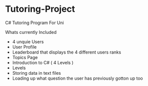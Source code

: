 # Tutoring-Project
C# Tutoring Program For Uni 

Whats currently Included 
- 4 unquie Users 
- User Profile 
- Leaderboard that displays the 4 different users ranks 
- Topics Page 
- Introduction to C# ( 4 Levels ) 
- Levels 
- Storing data in text files 
- Loading up what question the user has previously gotton up too 
